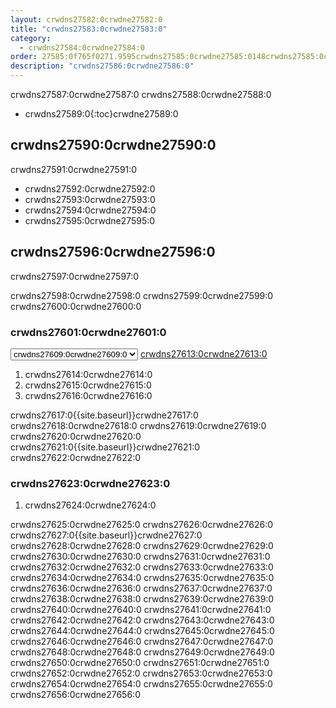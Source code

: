 ```yaml
---
layout: crwdns27582:0crwdne27582:0
title: "crwdns27583:0crwdne27583:0"
category:
  - crwdns27584:0crwdne27584:0
order: 27585:0f765f0271.9595crwdns27585:0crwdne27585:0148crwdns27585:0crwdne27585:0
description: "crwdns27586:0crwdne27586:0"
---
```

crwdns27587:0crwdne27587:0 crwdns27588:0crwdne27588:0

- crwdns27589:0{:toc}crwdne27589:0

## crwdns27590:0crwdne27590:0

crwdns27591:0crwdne27591:0

- crwdns27592:0crwdne27592:0
- crwdns27593:0crwdne27593:0
- crwdns27594:0crwdne27594:0
- crwdns27595:0crwdne27595:0

## crwdns27596:0crwdne27596:0

crwdns27597:0crwdne27597:0

crwdns27598:0crwdne27598:0 crwdns27599:0crwdne27599:0 crwdns27600:0crwdne27600:0

### crwdns27601:0crwdne27601:0

<script>
  var amiIds = {
  "ap-northeast-1": "ami-32e6d455",
  "ap-northeast-2": "ami-2cef3242",
  "ap-southeast-1": "ami-7f22a71c",
  "ap-southeast-2": "ami-21111b42",
  "eu-central-1": "ami-7a2ef015",
  "eu-west-1": "ami-ac1a14ca",
  "sa-east-1": "ami-70026d1c",
  "us-east-1": "ami-cb6f1add",
  "us-east-2": "ami-57c7e032",
  "us-west-1": "ami-4fc8ee2f",
  "us-west-2": "ami-c24a2fa2"
  };

  var amiUpdateSelect = function() {
    var s = document.getElementById("ami-select");
    var region = s.options[s.selectedIndex].value;
    document.getElementById("ami-go").href = "https://console.aws.amazon.com/ec2/v2/home?region=" + region + "#LaunchInstanceWizard:ami=" + amiIds[region];
  };
  </script>

<select id="ami-select" onchange="amiUpdateSelect()"> <option value="ap-northeast-1">crwdns27602:0crwdne27602:0</option> <option value="ap-northeast-2">crwdns27603:0crwdne27603:0</option> <option value="ap-southeast-1">crwdns27604:0crwdne27604:0</option> <option value="ap-southeast-2">crwdns27605:0crwdne27605:0</option> <option value="eu-central-1">crwdns27606:0crwdne27606:0</option> <option value="eu-west-1">crwdns27607:0crwdne27607:0</option> <option value="sa-east-1">crwdns27608:0crwdne27608:0</option> <option value="us-east-1" selected="selected">crwdns27609:0crwdne27609:0</option> <option value="us-east-2">crwdns27610:0crwdne27610:0</option> <option value="us-west-1">crwdns27611:0crwdne27611:0</option> <option value="us-west-2">crwdns27612:0crwdne27612:0</option> </select> <a id="ami-go" href="" class="btn btn-success" data-analytics-action="{{ site.analytics.events.go_button_clicked }}" target="_blank">crwdns27613:0crwdne27613:0</a>
<script>amiUpdateSelect();</script>

1. crwdns27614:0crwdne27614:0 
2. crwdns27615:0crwdne27615:0
3. crwdns27616:0crwdne27616:0 

crwdns27617:0{{site.baseurl}}crwdne27617:0 crwdns27618:0crwdne27618:0 crwdns27619:0crwdne27619:0 crwdns27620:0crwdne27620:0 crwdns27621:0{{site.baseurl}}crwdne27621:0 crwdns27622:0crwdne27622:0

### crwdns27623:0crwdne27623:0

1. crwdns27624:0crwdne27624:0 

crwdns27625:0crwdne27625:0 crwdns27626:0crwdne27626:0 crwdns27627:0{{site.baseurl}}crwdne27627:0 crwdns27628:0crwdne27628:0 crwdns27629:0crwdne27629:0 crwdns27630:0crwdne27630:0 crwdns27631:0crwdne27631:0 crwdns27632:0crwdne27632:0 crwdns27633:0crwdne27633:0 crwdns27634:0crwdne27634:0 crwdns27635:0crwdne27635:0 crwdns27636:0crwdne27636:0 crwdns27637:0crwdne27637:0 crwdns27638:0crwdne27638:0 crwdns27639:0crwdne27639:0 crwdns27640:0crwdne27640:0 crwdns27641:0crwdne27641:0 crwdns27642:0crwdne27642:0 crwdns27643:0crwdne27643:0 crwdns27644:0crwdne27644:0 crwdns27645:0crwdne27645:0 crwdns27646:0crwdne27646:0 crwdns27647:0crwdne27647:0 crwdns27648:0crwdne27648:0 crwdns27649:0crwdne27649:0 crwdns27650:0crwdne27650:0 crwdns27651:0crwdne27651:0 crwdns27652:0crwdne27652:0 crwdns27653:0crwdne27653:0 crwdns27654:0crwdne27654:0 crwdns27655:0crwdne27655:0 crwdns27656:0crwdne27656:0

<!---
## Installation in a Data Center

1. Launch a VM with at least 8GB of RAM, 100GB of disk space on the root volume, and a version of Linux that supports Docker, for example Ubuntu Trusty 14.04. 

2. Open ports 22 and 8800 to administrators, open ports 80 and 443 to all users, and optionally open ports 64535-65535 to developers to SSH into builds.

3. Install Replicated, the tool used to package and distribute CircleCI, by running the  `curl https://get.replicated.com/docker | sudo bash` command. **Note:** Docker must not use the device mapper storage driver. Check this by running `sudo docker info | grep "Storage Driver"`.)

4. Visit port 8800 on the machine in a web browser to complete the guided installation process.

5. Complete the process by choosing an SSL certificate option, uploading the license, setting the admin password and hostnames,  enabling GitHub OAuth registration, and defining protocol settings. The application start up process begins by downloading the ~160 MB docker image, so it may take some time to complete. 

6. Open the CircleCI app and click Get Started to authorize your GitHub account. The Add Projects page appears where you can select a project for your first build. 
-->